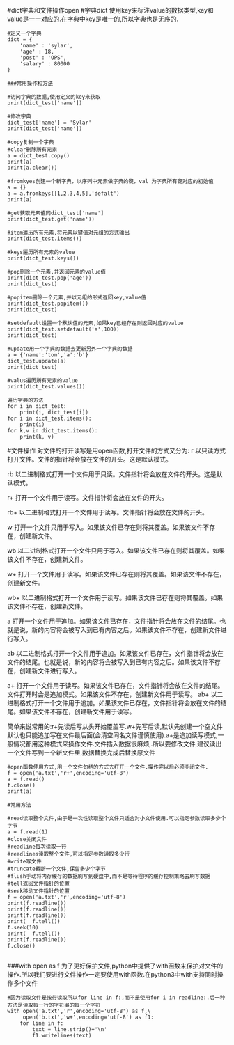 #dict字典和文件操作open
#字典dict
使用key来标注value的数据类型,key和value是一一对应的.在字典中key是唯一的,所以字典也是无序的.

```
#定义一个字典
dict = {
    'name' : 'sylar',
    'age' : 18,
    'post' : 'OPS',
    'salary' : 80000
}

###常用操作和方法

#访问字典的数据,使用定义的key来获取
print(dict_test['name'])

#修改字典
dict_test['name'] = 'Sylar'
print(dict_test['name'])

#copy复制一个字典
#clear删除所有元素
a = dict_test.copy()
print(a)
print(a.clear())

#fromkyes创建一个新字典，以序列中元素做字典的键，val 为字典所有键对应的初始值
a = {}
a = a.fromkeys([1,2,3,4,5],'defalt')
print(a)

#get获取元素值同dict_test['name']
print(dict_test.get('name'))

#item遍历所有元素,将元素以键值对元组的方式输出
print(dict_test.items())

#keys遍历所有元素的value
print(dict_test.keys())

#pop删除一个元素,并返回元素的value值
print(dict_test.pop('age'))
print(dict_test)

#popitem删除一个元素,并以元组的形式返回key,value值
print(dict_test.popitem())
print(dict_test)

#setdefault设置一个默认值的元素,如果key已经存在则返回对应的value
print(dict_test.setdefault('a',100))
print(dict_test)

#update用一个字典的数据去更新另外一个字典的数据
a = {'name':'tom','a':'b'}
dict_test.update(a)
print(dict_test)

#valus遍历所有元素的value
print(dict_test.values())

遍历字典的方法
for i in dict_test:
    print(i, dict_test[i])
for i in dict_test.items():
    print(i)
for k,v in dict_test.items():
    print(k, v)
```

#文件操作
对文件的打开读写是用open函数,打开文件的方式又分为:
r	以只读方式打开文件。文件的指针将会放在文件的开头。这是默认模式。

rb	以二进制格式打开一个文件用于只读。文件指针将会放在文件的开头。这是默认模式。

r+	打开一个文件用于读写。文件指针将会放在文件的开头。

rb+	以二进制格式打开一个文件用于读写。文件指针将会放在文件的开头。

w	打开一个文件只用于写入。如果该文件已存在则将其覆盖。如果该文件不存在，创建新文件。

wb	以二进制格式打开一个文件只用于写入。如果该文件已存在则将其覆盖。如果该文件不存在，创建新文件。

w+	打开一个文件用于读写。如果该文件已存在则将其覆盖。如果该文件不存在，创建新文件。

wb+	以二进制格式打开一个文件用于读写。如果该文件已存在则将其覆盖。如果该文件不存在，创建新文件。

a	打开一个文件用于追加。如果该文件已存在，文件指针将会放在文件的结尾。也就是说，新的内容将会被写入到已有内容之后。如果该文件不存在，创建新文件进行写入。

ab	以二进制格式打开一个文件用于追加。如果该文件已存在，文件指针将会放在文件的结尾。也就是说，新的内容将会被写入到已有内容之后。如果该文件不存在，创建新文件进行写入。

a+	打开一个文件用于读写。如果该文件已存在，文件指针将会放在文件的结尾。文件打开时会是追加模式。如果该文件不存在，创建新文件用于读写。
ab+	以二进制格式打开一个文件用于追加。如果该文件已存在，文件指针将会放在文件的结尾。如果该文件不存在，创建新文件用于读写。

简单来说常用的:r+先读后写从头开始覆盖写.w+先写后读,默认先创建一个空文件默认也只能追加写在文件最后面(会清空同名文件谨慎使用).a+是追加读写模式,一般情况都用这种模式来操作文件.文件插入数据很麻烦,.所以要修改文件,建议读出一个文件写到一个新文件里,数据替换完成后替换原文件
```
#open函数使用方式,用一个文件句柄的方式去打开一个文件.操作完以后必须关闭文件.
f = open('a.txt','r+',encoding='utf-8')
a = f.read()
f.close()
print(a)

#常用方法

#read读取整个文件,由于是一次性读取整个文件只适合对小文件使用.可以指定参数读取多少个字节
a = f.read(1)
#close关闭文件
#readline每次读取一行
#readlines读取整个文件,可以指定参数读取多少行
#write写文件
#truncate截断一个文件,保留多少个字节
#flush手动将内存缓存的数据刷写到硬盘中,而不是等待程序的缓存控制策略去刷写数据
#tell返回文件指针的位置
#seek移动文件指针的位置
f = open('a.txt','r',encoding='utf-8')
print(f.readline())
print(f.readline())
print(f.readline())
print(  f.tell())
f.seek(10)
print(  f.tell())
print(f.readline())
f.close()


```

###with open as f 
为了更好保护文件,python中提供了with函数来保护对文件的操作.所以我们要进行文件操作一定要使用with函数.在python3中with支持同时操作多个文件

```
#因为读取文件是按行读取所以for line in f:,而不是使用for i in readline:.后一种方法是读取每一行的字符串的每一个字符
with open('a.txt','r',encoding='utf-8') as f,\
     open('b.txt','w+',encoding='utf-8') as f1:
    for line in f:
        text = line.strip()+'\n'
        f1.writelines(text)

```
